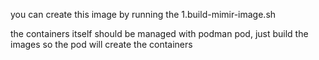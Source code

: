 you can create this image by running the
1.build-mimir-image.sh

the containers itself should be managed with podman pod, just build the images so the pod will create the containers

